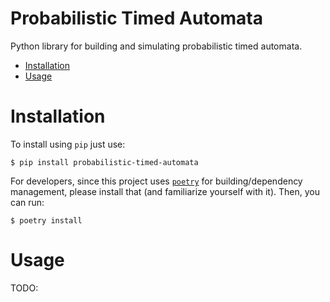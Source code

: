 
# Probabilistic Timed Automata

Python library for building and simulating probabilistic timed automata.


<!-- vim-markdown-toc GFM -->

* [Installation](#installation)
* [Usage](#usage)

<!-- vim-markdown-toc -->

# Installation

To install using `pip` just use:

```shell
$ pip install probabilistic-timed-automata
```

For developers, since this project uses [`poetry`](https://python-poetry.org/)
for building/dependency management, please install that (and familiarize
yourself with it). Then, you can run:

```shell
$ poetry install
```

# Usage

TODO:

